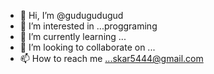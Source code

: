 - 👋 Hi, I’m @gudugudugud
- 👀 I’m interested in ...proggraming
- 🌱 I’m currently learning ...
- 💞️ I’m looking to collaborate on ...
- 📫 How to reach me ...skar5444@gmail.com

<!---
gudugudugud/gudugudugud is a ✨ special ✨ repository because its `README.md` (this file) appears on your GitHub profile.
You can click the Preview link to take a look at your changes.
--->
